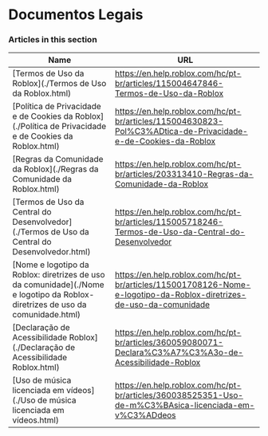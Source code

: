# Documentos Legais  
### Articles in this section
Name|URL
-|-
[Termos de Uso da Roblox](./Termos de Uso da Roblox.html) |https://en.help.roblox.com/hc/pt-br/articles/115004647846-Termos-de-Uso-da-Roblox
[Política de Privacidade e de Cookies da Roblox](./Política de Privacidade e de Cookies da Roblox.html) |https://en.help.roblox.com/hc/pt-br/articles/115004630823-Pol%C3%ADtica-de-Privacidade-e-de-Cookies-da-Roblox
[Regras da Comunidade da Roblox](./Regras da Comunidade da Roblox.html) |https://en.help.roblox.com/hc/pt-br/articles/203313410-Regras-da-Comunidade-da-Roblox
[Termos de Uso da Central do Desenvolvedor](./Termos de Uso da Central do Desenvolvedor.html) |https://en.help.roblox.com/hc/pt-br/articles/115005718246-Termos-de-Uso-da-Central-do-Desenvolvedor
[Nome e logotipo da Roblox: diretrizes de uso da comunidade](./Nome e logotipo da Roblox- diretrizes de uso da comunidade.html) |https://en.help.roblox.com/hc/pt-br/articles/115001708126-Nome-e-logotipo-da-Roblox-diretrizes-de-uso-da-comunidade
[Declaração de Acessibilidade Roblox](./Declaração de Acessibilidade Roblox.html) |https://en.help.roblox.com/hc/pt-br/articles/360059080071-Declara%C3%A7%C3%A3o-de-Acessibilidade-Roblox
[Uso de música licenciada em vídeos](./Uso de música licenciada em vídeos.html) |https://en.help.roblox.com/hc/pt-br/articles/360038525351-Uso-de-m%C3%BAsica-licenciada-em-v%C3%ADdeos